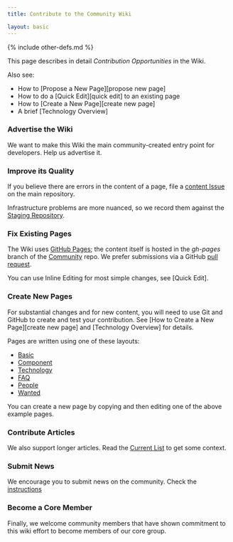 ```yaml
---
title: Contribute to the Community Wiki

layout: basic
---
```

{% include other-defs.md %}

This page describes in detail *Contribution Opportunities* in the Wiki.  

Also see:
* How to [Propose a New Page][propose new page]
* How to do a [Quick Edit][quick edit] to an existing page
* How to [Create a New Page][create new page]
* A brief [Technology Overview]

### Advertise the Wiki

We want to make this Wiki the main community-created entry point for developers.  Help us advertise it.

### Improve its Quality

If you believe there are errors in the content of a page, file a
[content Issue](https://github.com/blackberry/Community/issues?labels=content) on the main repository.

Infrastructure problems are more nuanced, so we record them against the
[Staging Repository](https://github.com/blackberry-community/Community/issues?labels=content).

### Fix Existing Pages

The Wiki uses [GitHub Pages](http://help.github.com/pages/); the content itself is hosted in the *gh-pages*
branch of the [Community](https://github.com/BlackBerry-Community/Community/tree/master) repo.
We prefer submissions via a GitHub [pull request](http://help.github.com/send-pull-requests/).

You can use Inline Editing for most simple changes, see [Quick Edit].

### Create New Pages

For substantial changes and for new content, you will need to use Git and GitHub to create and test your contribution.
See [How to Create a New Page][create new page] and [Technology Overview] for details.

Pages are written using one of these layouts:
* [Basic](example-basic.html)
* [Component](example-component.html)
* [Technology](example-technology.html)
* [FAQ](example-faq.html)
* [People](example-people.html)
* [Wanted](example-wanted.html)

You can create a new page by copying and then editing one of the above example pages.

### Contribute Articles

We also support longer articles.  Read the [Current List](../articles/All_Articles.html) to get
some context.

### Submit News

We encourage you to submit news on the community.  Check the [instructions](../news/Submit_News.html)

### Become a Core Member

Finally, we welcome community members that have shown commitment to this wiki effort to become members of our core group.

